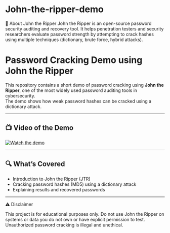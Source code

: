 # John-the-ripper-demo
📖 About John the Ripper  John the Ripper is an open-source password security auditing and recovery tool. It helps penetration testers and security researchers evaluate password strength by attempting to crack hashes using multiple techniques (dictionary, brute force, hybrid attacks).


# Password Cracking Demo using John the Ripper

This repository contains a short demo of password cracking using **John the Ripper**, one of the most widely used password auditing tools in cybersecurity.  
The demo shows how weak password hashes can be cracked using a dictionary attack.

---

## 📺  Video of the Demo
[![Watch the demo](https://img.youtube.com/vi/duLaUcIlbaY/0.jpg)](https://youtu.be/pHWzCBNu3zk)

---

## 🔍 What’s Covered
- Introduction to John the Ripper (JTR)
- Cracking password hashes (MD5) using a dictionary attack
- Explaining results and recovered passwords

---

⚠️ Disclaimer

This project is for educational purposes only.
Do not use John the Ripper on systems or data you do not own or have explicit permission to test.
Unauthorized password cracking is illegal and unethical.
